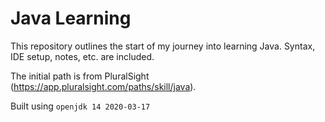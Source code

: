# Java Learning
This repository outlines the start of my journey into learning Java. Syntax, IDE setup, notes, etc. are included.

The initial path is from PluralSight (https://app.pluralsight.com/paths/skill/java).

Built using `openjdk 14 2020-03-17`
